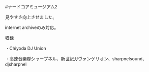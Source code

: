 #ナードコアミュージアム2

見やすさ向上させました。

internet archiveのみ対応。

収録

・Chiyoda DJ Union

・高速音楽隊シャープネル、新世紀ガヴァンゲリオン、sharpnelsound、djsharpnel
